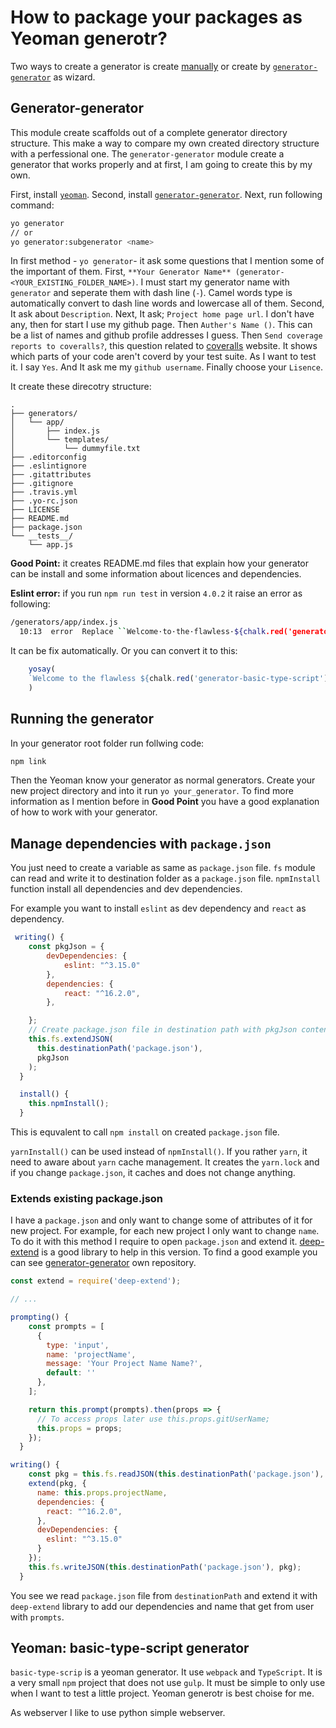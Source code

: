# How to package your packages as Yeoman generotr?

Two ways to create a generator is create [manually](http://yeoman.io/authoring/) or create by [`generator-generator`](https://github.com/yeoman/generator-generator) as wizard.

## Generator-generator

This module create scaffolds out of a complete generator directory structure. This make a way to compare my own created directory structure with a perfessional one. The `generator-generator` module create a generator that works properly and at first, I am going to create this by my own.

First, install [`yeoman`](http://yeoman.io/learning/). Second, install [`generator-generator`](https://github.com/yeoman/generator-generator). Next, run following command:

```bash
yo generator
// or
yo generator:subgenerator <name>

```

In first method - `yo generator`- it ask some questions that I mention some of the important of them. First, `**Your Generator Name** (generator-<YOUR_EXISTING_FOLDER_NAME>)`. I must start my generator name with `generator` and seperate them with dash line (`-`). Camel words type is automatically convert to dash line words and lowercase all of them. Second, It ask about `Description`. Next, It ask; `Project home page url`. I don't have any, then for start I use my github page. Then `Auther's Name ()`. This can be a list of names and github profile addresses I guess. Then `Send coverage reports to coveralls?`, this question related to [coveralls](https://coveralls.io/) website. It shows which parts of your code aren't coverd by your test suite. As I want to test it. I say `Yes`. And It ask me my `github username`. Finally choose your `Lisence`.

It create these direcotry structure:

```text
.
├── generators/
│   └── app/
│       ├── index.js
│       └── templates/
│           └── dummyfile.txt
├── .editorconfig
├── .eslintignore
├── .gitattributes
├── .gitignore
├── .travis.yml
├── .yo-rc.json
├── LICENSE
├── README.md
├── package.json
└── __tests__/
    └── app.js
```

**Good Point:** it creates README.md files that explain how your generator can be install and some information about licences and dependencies.

**Eslint error:** if you run `npm run test` in version `4.0.2` it raise an error as following:

```bash
/generators/app/index.js
  10:13  error  Replace ``Welcome·to·the·flawless·${chalk.red('generator-basic-type-script')}·generator!`` with `⏎········`Welcome·to·the·flawless·${chalk.red('generator-basic-type-script')}·generator!`⏎······`  prettier/prettier
```

It can be fix automatically. Or you can convert it to this:

```js
    yosay(
    `Welcome to the flawless ${chalk.red('generator-basic-type-script')} generator!`
    )
```

## Running the generator

In your generator root folder run follwing code:

```bash
npm link
```

Then the Yeoman know your generator as normal generators. Create your new project directory and into it run `yo your_generator`. To find more information as I mention before in **Good Point** you have a good explanation of how to work with your generator.

## Manage dependencies with `package.json`

You just need to create a variable as same as `package.json` file. `fs` module can read and write it to destination folder as a `package.json` file. `npmInstall` function install all dependencies and dev dependencies.

For example you want to install `eslint` as dev dependency and `react` as dependency. 

```js
 writing() {
    const pkgJson = {
        devDependencies: {
            eslint: "^3.15.0"
        },
        dependencies: {
            react: "^16.2.0",
        },

    };
    // Create package.json file in destination path with pkgJson content
    this.fs.extendJSON(
      this.destinationPath('package.json'),
      pkgJson
    );
  }

  install() {
    this.npmInstall();
  }
```

This is equvalent to call `npm install` on created `package.json` file.

`yarnInstall()` can be used instead of `npmInstall()`. If you rather `yarn`, it need to aware about `yarn` cache management. It creates the `yarn.lock` and if you change `package.json`, it caches and does not change anything.

### Extends existing package.json

I have a `package.json` and only want to change some of attributes of it for new project. For example, for each new project I only want to change `name`. To do it with this method I require to open `package.json` and extend it. [deep-extend](https://github.com/unclechu/node-deep-extend) is a good library to help in this version. To find a good example you can see [generator-generator](https://github.com/yeoman/generator-generator/blob/master/app/index.js) own repository.

```js
const extend = require('deep-extend');

// ...

prompting() {
    const prompts = [
      {
        type: 'input',
        name: 'projectName',
        message: 'Your Project Name Name?',
        default: ''
      },
    ];

    return this.prompt(prompts).then(props => {
      // To access props later use this.props.gitUserName;
      this.props = props;
    });
  }

writing() {
    const pkg = this.fs.readJSON(this.destinationPath('package.json'), {});
    extend(pkg, {
      name: this.props.projectName,
      dependencies: {
        react: "^16.2.0",
      },
      devDependencies: {
        eslint: "^3.15.0"
      }
    });
    this.fs.writeJSON(this.destinationPath('package.json'), pkg);
  }

```

You see we read `package.json` file from `destinationPath` and extend it with `deep-extend` library to add our dependencies and name that get from user with `prompts`.

## Yeoman: basic-type-script generator

`basic-type-scrip` is a yeoman generator. It use `webpack` and `TypeScript`. It is a very small `npm` project that does not use `gulp`. It must be simple to only use when I want to test a little project. Yeoman generotr is best choise for me.

As webserver I like to use python simple webserver.